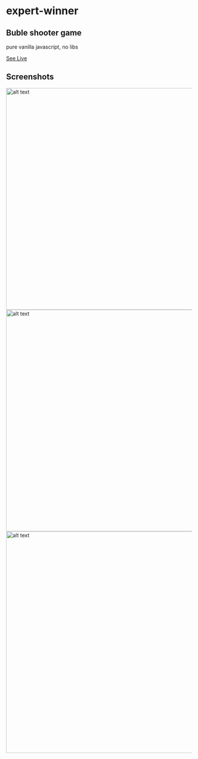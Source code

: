 # expert-winner

## Buble shooter game

pure vanilla javascript, no libs 

[See Live](https://shiny-mermaid-881c44.netlify.app)

## Screenshots

<img src="https://github.com/Hvitrevs/expert-winner/assets/134542496/0d785b46-3be1-4789-9d82-f3098ba0a6c1" alt="alt text" width="600">
<img src="https://github.com/Hvitrevs/expert-winner/assets/134542496/4dce3253-25b2-4968-b239-4e65f1d6e28f" alt="alt text" width="600">
<img src="https://github.com/Hvitrevs/expert-winner/assets/134542496/d42a3e5c-a0d7-4cc8-a88b-f696c418513d" alt="alt text" width="600">

